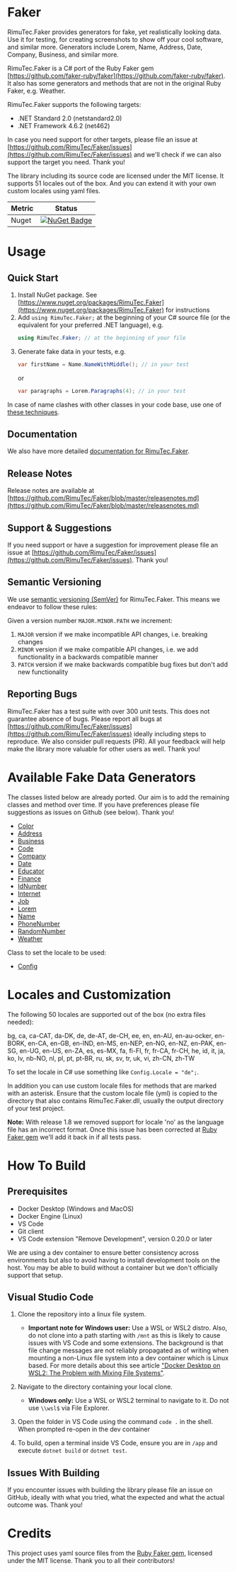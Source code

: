 # Faker
RimuTec.Faker provides generators for fake, yet realistically looking data. Use it for testing, for creating screenshots to show off your cool software, and similar more. Generators include Lorem, Name, Address, Date, Company, Business, and similar more.

RimuTec.Faker is a C# port of the Ruby Faker gem [https://github.com/faker-ruby/faker](https://github.com/faker-ruby/faker). It also has some generators and methods that are not in the original Ruby Faker, e.g. Weather.

RimuTec.Faker supports the following targets:
- .NET Standard 2.0 (netstandard2.0)
- .NET Framework 4.6.2 (net462)

In case you need support for other targets, please file an issue at [https://github.com/RimuTec/Faker/issues](https://github.com/RimuTec/Faker/issues) and we'll check if we can also support the target you need. Thank you!

The library including its source code are licensed under the MIT license. It supports 51 locales out of the box. And you can extend it with your own custom locales using yaml files.

| Metric      | Status      |
| ----- | ----- |
| Nuget       | [![NuGet Badge](https://buildstats.info/nuget/RimuTec.Faker)](https://www.nuget.org/packages/RimuTec.Faker/) |

# Usage

## Quick Start
1. Install NuGet package. See [https://www.nuget.org/packages/RimuTec.Faker](https://www.nuget.org/packages/RimuTec.Faker) for instructions
2. Add `using RimuTec.Faker;` at the beginning of your C# source file (or the equivalent for your preferred .NET language), e.g.
   ```csharp
   using RimuTec.Faker; // at the beginning of your file
   ```
3. Generate fake data in your tests, e.g. 
   ```csharp
   var firstName = Name.NameWithMiddle(); // in your test
   ```
   or 
   ```csharp
   var paragraphs = Lorem.Paragraphs(4); // in your test
   ```

In case of name clashes with other classes in your code base, use one of [these techniques](https://github.com/RimuTec/Faker/wiki/Name-Clashes).

## Documentation
We also have more detailed [documentation for RimuTec.Faker](https://rimutec.github.io/Faker/).

## Release Notes
Release notes are available at [https://github.com/RimuTec/Faker/blob/master/releasenotes.md](https://github.com/RimuTec/Faker/blob/master/releasenotes.md)

## Support & Suggestions
If you need support or have a suggestion for improvement please file an issue at [https://github.com/RimuTec/Faker/issues](https://github.com/RimuTec/Faker/issues). Thank you!

## Semantic Versioning

We use [semantic versioning (SemVer)](https://semver.org/) for RimuTec.Faker. This means we endeavor to follow these rules:

Given a version number `MAJOR.MINOR.PATH` we increment:
1. `MAJOR` version if we make incompatible API changes, i.e. breaking changes
2. `MINOR` version if we make compatible API changes, i.e. we add functionality in a backwards compatible manner
3. `PATCH` version if we make backwards compatible bug fixes but don't add new functionality

## Reporting Bugs
RimuTec.Faker has a test suite with over 300 unit tests. This does not guarantee absence of bugs. Please report all bugs at [https://github.com/RimuTec/Faker/issues](https://github.com/RimuTec/Faker/issues) ideally including steps to reproduce. We also consider pull requests (PR). All your feedback will help make the library more valuable for other users as well. Thank you!

# Available Fake Data Generators
The classes listed below are already ported. Our aim is to add the remaining classes and method over time. If you have preferences please file suggestions as issues on Github (see below). Thank you!

- [Color](https://rimutec.github.io/Faker/Color/index.md)
- [Address](https://github.com/RimuTec/Faker/wiki/Class-Address)
- [Business](https://github.com/RimuTec/Faker/wiki/Class-Business)
- [Code](https://github.com/RimuTec/Faker/wiki/Class-Code)
- [Company](https://github.com/RimuTec/Faker/wiki/Class-Company)
- [Date](https://github.com/RimuTec/Faker/wiki/Class-Date)
- [Educator](https://github.com/RimuTec/Faker/wiki/Class-Educator)
- [Finance](https://github.com/RimuTec/Faker/wiki/Class-Finance)
- [IdNumber](https://github.com/RimuTec/Faker/wiki/Class-IdNumber)
- [Internet](https://github.com/RimuTec/Faker/wiki/Class-Internet)
- [Job](https://github.com/RimuTec/Faker/wiki/Class-Job)
- [Lorem](https://github.com/RimuTec/Faker/wiki/Class-Lorem)
- [Name](https://github.com/RimuTec/Faker/wiki/Class-Name)
- [PhoneNumber](https://github.com/RimuTec/Faker/wiki/Class-PhoneNumber)
- [RandomNumber](https://github.com/RimuTec/Faker/wiki/Class-RandomNumber)
- [Weather](https://github.com/RimuTec/Faker/wiki/Class-Weather)

Class to set the locale to be used:
- [Config](https://github.com/RimuTec/Faker/wiki/Class-Config)

# Locales and Customization
The following 50 locales are supported out of the box (no extra files needed):

bg, ca, ca-CAT, da-DK, de, de-AT, de-CH, ee, en, en-AU, en-au-ocker, en-BORK, en-CA, en-GB, en-IND, en-MS, en-NEP, en-NG, en-NZ, en-PAK, en-SG, en-UG, en-US, en-ZA, es, es-MX, fa, fi-FI, fr, fr-CA, fr-CH, he, id, it, ja, ko, lv, nb-NO, nl, pl, pt, pt-BR, ru, sk, sv, tr, uk, vi, zh-CN, zh-TW

To set the locale in C# use something like `Config.Locale = "de";`.

In addition you can use custom locale files for methods that are marked with an asterisk. Ensure that the custom locale file (yml) is copied to the directory that also contains RimuTec.Faker.dll, usually the output directory of your test project.

**Note:** With release 1.8 we removed support for locale 'no' as the language file has an incorrect format. Once this issue has been corrected at [Ruby Faker gem](https://github.com/faker-ruby/faker) we'll add it back in if all tests pass.

# How To Build
## Prerequisites
- Docker Desktop (Windows and MacOS)
- Docker Engine (Linux)
- VS Code
- Git client
- VS Code extension "Remove Development", version 0.20.0 or later

We are using a dev container to ensure better consistency across environments but also to avoid having to install development tools on the host. You may be able to build without a container but we don't officially support that setup.

## Visual Studio Code
1. Clone the repository into a linux file system.
   - **Important note for Windows user:** Use a WSL or WSL2 distro. Also, do not clone into a path starting with `/mnt` as this is likely to cause issues with VS Code and some extensions. The background is that file change messages are not reliably propagated as of writing when mounting a non-Linux file system into a dev container which is Linux based. For more details about this see article ["Docker Desktop on WSL2: The Problem with Mixing File Systems"](https://levelup.gitconnected.com/docker-desktop-on-wsl2-the-problem-with-mixing-file-systems-a8b5dcd79b22?sk=53d24e33a9f247fd626e3aa6959de7d4).

2. Navigate to the directory containing your local clone.
   - **Windows only:** Use a WSL or WSL2 terminal to navigate to it. Do not use `\\wsl$` via File Explorer.

3. Open the folder in VS Code using the command `code .` in the shell. When prompted re-open in the dev container

4. To build, open a terminal inside VS Code, ensure you are in `/app` and execute `dotnet build` or `dotnet test`.

## Issues With Building
If you encounter issues with building the library please file an issue on GitHub, ideally with what you tried, what the expected and what the actual outcome was. Thank you!

# Credits
This project uses yaml source files from the [Ruby Faker gem](https://github.com/faker-ruby/faker), licensed under the MIT license. Thank you to all their contributors!
